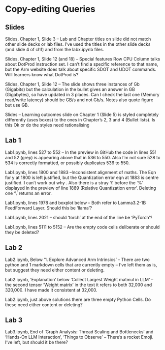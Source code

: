 # Copy-editing Queries 
## Slides

Slides, Chapter 1, Slide 3 – Lab and Chapter titles on slide did not match other slide decks or lab files. I’ve used the titles in the other slide decks (and slide 4 of ch1) and from the labx.ipynb files. 

Slides, Chapter 1, Slide 12 (and 18) – Special features Row CPU Column talks about DotProd instruction set. I can’t find a specific reference to that name, but the Arm website does talk about specific SDOT and UDOT commands. Will learners know what DotProd is? 

Slides, Chapter 1, Slide 12 – The slide shows three instances of Gb (Gigabits) but the calculation in the bullet gives an  answer in GB (Gigabytes), so have updated in 3 places. Can I check the last one (Memory read/write latency) should be GB/s and not Gb/s. Notes also quote figure but use GB. 

Slides – Learning outcomes slide on Chapter 1 (Slide 5) is styled completely differently (uses boxes) to the ones in Chapter’s 2, 3 and 4 (Bullet lists). Is this Ok or do the styles need rationalising 

## Lab 1

Lab1.pynb, lines 527 to 552 – In the preview in GitHub the code in lines 551 and 52 (grep) is appearing above that in 536 to 550. Also I’m not sure 528 to 534 is correctly formatted, or possibly duplicates 536 to 550. 

Lab1.pynb, lines 1800 and 1883 –Inconsistent alignment of maths. The Eqn for y at 1800 is left justified, but the Quantization error eqn at 1883 is centre justified. I can’t work out why . Also there is a stray ‘\’ before the ‘%’ displayed in the preview of line 1889 (Relative Quantization error’. Deleting one ‘\’ returns an error.  

Lab1.pynb, lines 1978 and boxplot below – Both refer to Lamma3.2-1B FeedForward Layer. Should this be ‘llama’? 

Lab1.pynb, lines 2021 – should ‘torch’ at the end of the line be ‘PyTorch’? 

Lab1.pynb, lines 5111 to 5152 – Are the empty code cells deliberate or should they be deleted? 

## Lab 2

Lab2.ipynb, Below ‘1. Explore Advanced Arm Intrinsics’ – There are two python and 1 markdown cells that are currently empty – I’ve left them as is, but suggest they need either content or deleting. 

Lab2.ipynb, ‘Explanation’ below ‘Collect Largest Weight matmul in LLM’ – the second tensor ‘Weight matrix’ in the text it refers to both 32,000 and 320,000. I have made it consistent at 32,000. 

Lab2.ipynb, just above solutions there are three empty Python Cells. Do these need either content or deleting? 

## Lab 3

Lab3.ipynb, End of ‘Graph Analysis: Thread Scaling and Bottlenecks’ and ‘Hands-On LLM Interaction’, ‘Things to Observe’ – There’s a rocket Emoji. I’ve left, but should it be there? 
